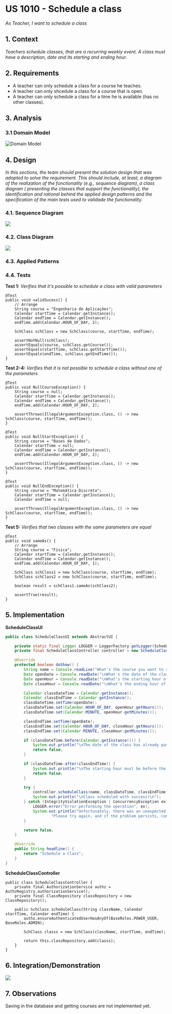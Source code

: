 # US 1010 - Schedule a class

*As Teacher, I want to schedule a class*

## 1. Context

*Teachers schedule classes, that are a recurring weekly event.  A class must have a description, date and its starting and ending hour.*

## 2. Requirements

* A teacher can only schedule a class for a course he teaches.
* A teacher can only shcedule a class for a course that is open.
* A teacher can only schedule a class for a time he is available (has no other classes).

## 3. Analysis

### 3.1 Domain Model ###

![Domain Model](DM/Domain_Model.svg)


## 4. Design

*In this sections, the team should present the solution design that was adopted to solve the requirement. This should
include, at least, a diagram of the realization of the functionality (e.g., sequence diagram), a class diagram (
presenting the classes that support the functionality), the identification and rational behind the applied design
patterns and the specification of the main tests used to validade the functionality.*

### 4.1. Sequence Diagram

![](SD/SD.svg)

### 4.2. Class Diagram

![](CD/CD.svg)

### 4.3. Applied Patterns

### 4.4. Tests

**Test 1:** *Verifies that it's possible to schedule a class with valid parameters*

    @Test
    public void validSucess() {
        // Arrange
        String course = "Engenharia de Aplicações";
        Calendar startTime = Calendar.getInstance();
        Calendar endTime = Calendar.getInstance();
        endTime.add(Calendar.HOUR_OF_DAY, 2);

        SchClass schClass = new SchClass(course, startTime, endTime);

        assertNotNull(schClass);
        assertEquals(course, schClass.getCourse());
        assertEquals(startTime, schClass.getStartTime());
        assertEquals(endTime, schClass.getEndTime());
    }

**Test 2-4:** *Verifies that it is not possible to schedule a class without one of the parameters*

    @Test
    public void NullCourseException() {
        String course = null;
        Calendar startTime = Calendar.getInstance();
        Calendar endTime = Calendar.getInstance();
        endTime.add(Calendar.HOUR_OF_DAY, 2);

        assertThrows(IllegalArgumentException.class, () -> new SchClass(course, startTime, endTime));
    }

    @Test
    public void NullStartException() {
        String course = "Bases de Dados";
        Calendar startTime = null;
        Calendar endTime = Calendar.getInstance();
        endTime.add(Calendar.HOUR_OF_DAY, 2);

        assertThrows(IllegalArgumentException.class, () -> new SchClass(course, startTime, endTime));
    }

    @Test
    public void NullEndException() {
        String course = "Matemática Discreta";
        Calendar startTime = Calendar.getInstance();
        Calendar endTime = null;

        assertThrows(IllegalArgumentException.class, () -> new SchClass(course, startTime, endTime));
    }

**Test 5:** *Verifies that two classes with the same parameters are equal*

    @Test
    public void sameAs() {
        // Arrange
        String course = "Física";
        Calendar startTime = Calendar.getInstance();
        Calendar endTime = Calendar.getInstance();
        endTime.add(Calendar.HOUR_OF_DAY, 1);

        SchClass schClass1 = new SchClass(course, startTime, endTime);
        SchClass schClass2 = new SchClass(course, startTime, endTime);

        boolean result = schClass1.sameAs(schClass2);

        assertTrue(result);
    }


## 5. Implementation

**ScheduleClassUI**

```java
public class ScheduleClassUI extends AbstractUI {

    private static final Logger LOGGER = LoggerFactory.getLogger(ScheduleClassUI.class);
    private final ScheduleClassController controller = new ScheduleClassController();

    @Override
    protected boolean doShow() {
        String name = Console.readLine("What's the course you want to schedule a class for?");
        Date openDate = Console.readDate("\nWhat's the date of the class? (DD/MM/YYYY)", "dd/MM/yyyy");
        Date openHour = Console.readDate("\nWhat's the starting hour of the class? (HH:MM)", "hh:mm");
        Date closeHour = Console.readDate("\nWhat's the ending hour of the class? (HH:MM)", "hh:mm");

        Calendar classDateTime = Calendar.getInstance();
        Calendar classEndTime = Calendar.getInstance();
        classDateTime.setTime(openDate);
        classDateTime.set(Calendar.HOUR_OF_DAY, openHour.getHours());
        classDateTime.set(Calendar.MINUTE, openHour.getMinutes());

        classEndTime.setTime(openDate);
        classEndTime.set(Calendar.HOUR_OF_DAY, closeHour.getHours());
        classEndTime.set(Calendar.MINUTE, closeHour.getMinutes());

        if (classDateTime.before(Calendar.getInstance())) {
            System.out.println("\nThe date of the class has already passed. Try again with a future date.\n");
            return false;
        }

        if (classDateTime.after(classEndTime)) {
            System.out.println("\nThe starting hour must be before the ending hour. Try again with valid hours.\n");
            return false;
        }

        try {
            controller.scheduleClass(name, classDateTime, classEndTime);
            System.out.println("\nClass scheduled with success!\n");
        } catch (IntegrityViolationException | ConcurrencyException ex) {
            LOGGER.error("Error performing the operation", ex);
            System.out.println("Unfortunately, there was an unexpected error in the application. " +
                    "Please try again, and if the problem persists, contact your system administrator.");
        }

        return false;
    }

    @Override
    public String headline() {
        return "Schedule a Class";
    }
}
````

**ScheduleClassController**

````
public class ScheduleClassController {
    private final AuthorizationService authz = AuthzRegistry.authorizationService();
    private final ClassRepository classRepository = new ClassRepository();

    public SchClass scheduleClass(String className, Calendar startTime, Calendar endTime) {
        authz.ensureAuthenticatedUserHasAnyOf(BaseRoles.POWER_USER, BaseRoles.ADMIN);

        SchClass classs = new SchClass(className, startTime, endTime);

        return this.classRepository.add(classs);
    }
}
````

## 6. Integration/Demonstration

![](img.png)

## 7. Observations

Saving in the database and getting courses are not implemented yet.
